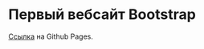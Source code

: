 # Первый вебсайт Bootstrap

[Ссылка](https://dmitriy-shevelev.github.io/learn-bootstrap/) на Github Pages.